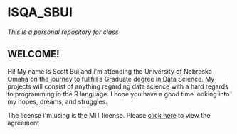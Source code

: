 # ISQA_SBUI
*This is a personal repository for class*

## __WELCOME!__



Hi! My name is Scott Bui and i'm attending the University of Nebraska Omaha on the journey to fullfill a Graduate degree in Data Science. My projects will consist of anything regarding data science with a hard regards to programming in the R language. I hope you have a good time looking into my hopes, dreams, and struggles.

The license i'm using is the MIT license. Please [click here]() to view the agreement
